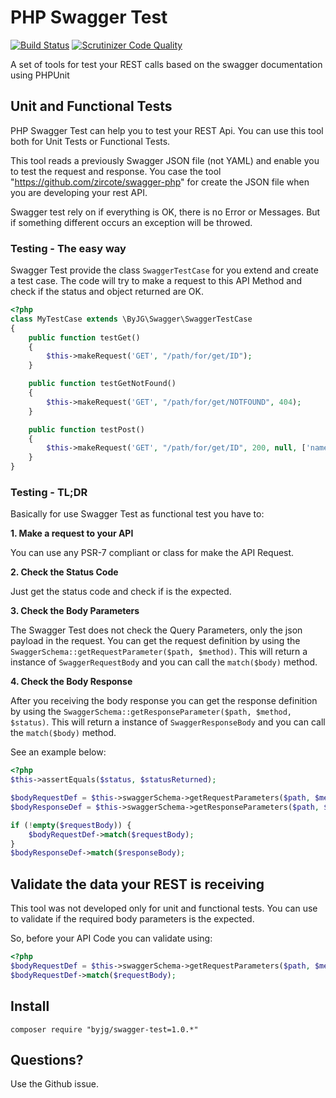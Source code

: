 # PHP Swagger Test
[![Build Status](https://travis-ci.org/byjg/php-swagger-test.svg?branch=master)](https://travis-ci.org/byjg/php-swagger-test)
[![Scrutinizer Code Quality](https://scrutinizer-ci.com/g/byjg/php-swagger-test/badges/quality-score.png?b=master)](https://scrutinizer-ci.com/g/byjg/php-swagger-test/?branch=master)

A set of tools for test your REST calls based on the swagger documentation using PHPUnit

## Unit and Functional Tests

PHP Swagger Test can help you to test your REST Api. You can use this tool both for Unit Tests or Functional Tests.

This tool reads a previously Swagger JSON file (not YAML) and enable you to test the request and response. 
You case the tool "https://github.com/zircote/swagger-php" for create the JSON file when you are developing your
rest API. 

Swagger test rely on if everything is OK, there is no Error or Messages. But if something different occurs an
exception will be throwed.

### Testing - The easy way

Swagger Test provide the class `SwaggerTestCase` for you extend and create a test case. The code will try to 
make a request to this API Method and check if the status and object returned are OK. 

```php
<?php
class MyTestCase extends \ByJG\Swagger\SwaggerTestCase
{
    public function testGet()
    {
        $this->makeRequest('GET', "/path/for/get/ID");
    }

    public function testGetNotFound()
    {
        $this->makeRequest('GET', "/path/for/get/NOTFOUND", 404);
    }

    public function testPost()
    {
        $this->makeRequest('GET', "/path/for/get/ID", 200, null, ['name'=>'new name', 'field' => 'value']);
    }
}
```

### Testing - TL;DR

Basically for use Swagger Test as functional test you have to:

**1. Make a request to your API**

You can use any PSR-7 compliant or class for make the API Request.

**2. Check the Status Code**

Just get the status code and check if is the expected.

**3. Check the Body Parameters**

The Swagger Test does not check the Query Parameters, only the json payload in the request. You can get the
request definition by using the `SwaggerSchema::getRequestParameter($path, $method)`. This will return a instance
of `SwaggerRequestBody` and you can call the `match($body)` method.

**4. Check the Body Response** 

After you receiving the body response you can get the response definition 
by using the `SwaggerSchema::getResponseParameter($path, $method, $status)`. This will return a instance
of `SwaggerResponseBody` and you can call the `match($body)` method.


See an example below:

```php
<?php
$this->assertEquals($status, $statusReturned);

$bodyRequestDef = $this->swaggerSchema->getRequestParameters($path, $method);
$bodyResponseDef = $this->swaggerSchema->getResponseParameters($path, $method, $statusExpected);

if (!empty($requestBody)) {
    $bodyRequestDef->match($requestBody);
}
$bodyResponseDef->match($responseBody);
```

## Validate the data your REST is receiving

This tool was not developed only for unit and functional tests. You can use to validate if the required body
parameters is the expected. 

So, before your API Code you can validate using:

```php
<?php
$bodyRequestDef = $this->swaggerSchema->getRequestParameters($path, $method);
$bodyRequestDef->match($requestBody);
```

## Install

```
composer require "byjg/swagger-test=1.0.*"
```

## Questions?

Use the Github issue.
